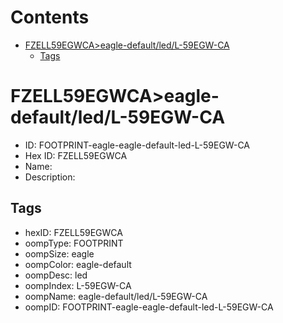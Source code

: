 



Contents
========

* [FZELL59EGWCA>eagle-default/led/L-59EGW-CA](#fzell59egwcaeagle-defaultledl-59egw-ca)
	* [Tags](#tags)

# FZELL59EGWCA>eagle-default/led/L-59EGW-CA

- ID: FOOTPRINT-eagle-eagle-default-led-L-59EGW-CA
- Hex ID: FZELL59EGWCA
- Name: 
- Description: 

## Tags

- hexID: FZELL59EGWCA
- oompType: FOOTPRINT
- oompSize: eagle
- oompColor: eagle-default
- oompDesc: led
- oompIndex: L-59EGW-CA
- oompName: eagle-default/led/L-59EGW-CA
- oompID: FOOTPRINT-eagle-eagle-default-led-L-59EGW-CA
